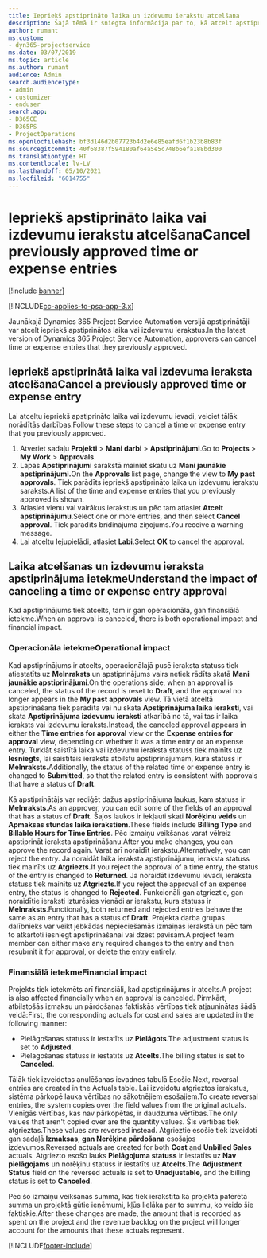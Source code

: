 ```yaml
---
title: Iepriekš apstiprināto laika un izdevumu ierakstu atcelšana
description: Šajā tēmā ir sniegta informācija par to, kā atcelt apstiprinātu projekta laiku un izmaksu darbību.
author: rumant
ms.custom:
- dyn365-projectservice
ms.date: 03/07/2019
ms.topic: article
ms.author: rumant
audience: Admin
search.audienceType:
- admin
- customizer
- enduser
search.app:
- D365CE
- D365PS
- ProjectOperations
ms.openlocfilehash: bf3d146d2b07723b4d2e6e85eafd6f1b23b8b83f
ms.sourcegitcommit: 40f68387f594180af64a5e5c748b6efa188bd300
ms.translationtype: HT
ms.contentlocale: lv-LV
ms.lasthandoff: 05/10/2021
ms.locfileid: "6014755"
---
```

# <a name="cancel-previously-approved-time-or-expense-entries"></a><span data-ttu-id="cb0be-103">Iepriekš apstiprināto laika vai izdevumu ierakstu atcelšana</span><span class="sxs-lookup"><span data-stu-id="cb0be-103">Cancel previously approved time or expense entries</span></span>

[!include [banner](../includes/psa-now-project-operations.md)]

[!INCLUDE[cc-applies-to-psa-app-3.x](../includes/cc-applies-to-psa-app-3x.md)]

<span data-ttu-id="cb0be-104">Jaunākajā Dynamics 365 Project Service Automation versijā apstiprinātāji var atcelt iepriekš apstiprinātos laika vai izdevumu ierakstus.</span><span class="sxs-lookup"><span data-stu-id="cb0be-104">In the latest version of Dynamics 365 Project Service Automation, approvers can cancel time or expense entries that they previously approved.</span></span>

## <a name="cancel-a-previously-approved-time-or-expense-entry"></a><span data-ttu-id="cb0be-105">Iepriekš apstiprinātā laika vai izdevuma ieraksta atcelšana</span><span class="sxs-lookup"><span data-stu-id="cb0be-105">Cancel a previously approved time or expense entry</span></span>

<span data-ttu-id="cb0be-106">Lai atceltu iepriekš apstiprināto laika vai izdevumu ievadi, veiciet tālāk norādītās darbības.</span><span class="sxs-lookup"><span data-stu-id="cb0be-106">Follow these steps to cancel a time or expense entry that you previously approved.</span></span>

1. <span data-ttu-id="cb0be-107">Atveriet sadaļu **Projekti** \> **Mani darbi** \> **Apstiprinājumi**.</span><span class="sxs-lookup"><span data-stu-id="cb0be-107">Go to **Projects** \> **My Work** \> **Approvals**.</span></span>
2. <span data-ttu-id="cb0be-108">Lapas **Apstiprinājumi** sarakstā mainiet skatu uz **Mani jaunākie apstiprinājumi.**</span><span class="sxs-lookup"><span data-stu-id="cb0be-108">On the **Approvals** list page, change the view to **My past approvals**.</span></span> <span data-ttu-id="cb0be-109">Tiek parādīts iepriekš apstiprināto laika un izdevumu ierakstu saraksts.</span><span class="sxs-lookup"><span data-stu-id="cb0be-109">A list of the time and expense entries that you previously approved is shown.</span></span>
3. <span data-ttu-id="cb0be-110">Atlasiet vienu vai vairākus ierakstus un pēc tam atlasiet **Atcelt apstiprinājumu**.</span><span class="sxs-lookup"><span data-stu-id="cb0be-110">Select one or more entries, and then select **Cancel approval**.</span></span> <span data-ttu-id="cb0be-111">Tiek parādīts brīdinājuma ziņojums.</span><span class="sxs-lookup"><span data-stu-id="cb0be-111">You receive a warning message.</span></span>
4. <span data-ttu-id="cb0be-112">Lai atceltu lejupielādi, atlasiet **Labi**.</span><span class="sxs-lookup"><span data-stu-id="cb0be-112">Select **OK** to cancel the approval.</span></span>

## <a name="understand-the-impact-of-canceling-a-time-or-expense-entry-approval"></a><span data-ttu-id="cb0be-113">Laika atcelšanas un izdevumu ieraksta apstiprinājuma ietekme</span><span class="sxs-lookup"><span data-stu-id="cb0be-113">Understand the impact of canceling a time or expense entry approval</span></span>

<span data-ttu-id="cb0be-114">Kad apstiprinājums tiek atcelts, tam ir gan operacionāla, gan finansiālā ietekme.</span><span class="sxs-lookup"><span data-stu-id="cb0be-114">When an approval is canceled, there is both operational impact and financial impact.</span></span>

### <a name="operational-impact"></a><span data-ttu-id="cb0be-115">Operacionāla ietekme</span><span class="sxs-lookup"><span data-stu-id="cb0be-115">Operational impact</span></span>

<span data-ttu-id="cb0be-116">Kad apstiprinājums ir atcelts, operacionālajā pusē ieraksta statuss tiek atiestatīts uz **Melnraksts** un apstiprinājums vairs netiek rādīts skatā **Mani jaunākie apstiprinājumi**.</span><span class="sxs-lookup"><span data-stu-id="cb0be-116">On the operations side, when an approval is canceled, the status of the record is reset to **Draft**, and the approval no longer appears in the **My past approvals** view.</span></span> <span data-ttu-id="cb0be-117">Tā vietā atceltā apstiprināšana tiek parādīta vai nu skata **Apstiprinājuma laika ieraksti**, vai skata **Apstiprinājuma izdevumu ieraksti** atkarībā no tā, vai tas ir laika ieraksts vai izdevumu ieraksts.</span><span class="sxs-lookup"><span data-stu-id="cb0be-117">Instead, the canceled approval appears in either the **Time entries for approval** view or the **Expense entries for approval** view, depending on whether it was a time entry or an expense entry.</span></span> <span data-ttu-id="cb0be-118">Turklāt saistītā laika vai izdevumu ieraksta statuss tiek mainīts uz **Iesniegts**, lai saistītais ieraksts atbilstu apstiprinājumam, kura statuss ir **Melnraksts.**</span><span class="sxs-lookup"><span data-stu-id="cb0be-118">Additionally, the status of the related time or expense entry is changed to **Submitted**, so that the related entry is consistent with approvals that have a status of **Draft**.</span></span>

<span data-ttu-id="cb0be-119">Kā apstiprinātājs var rediģēt dažus apstiprinājuma laukus, kam statuss ir **Melnraksts**.</span><span class="sxs-lookup"><span data-stu-id="cb0be-119">As an approver, you can edit some of the fields of an approval that has a status of **Draft**.</span></span> <span data-ttu-id="cb0be-120">Šajos laukos ir iekļauti skati **Norēķinu veids** un **Apmaksas stundas laika ierakstiem**.</span><span class="sxs-lookup"><span data-stu-id="cb0be-120">These fields include **Billing Type** and **Billable Hours for Time Entries**.</span></span> <span data-ttu-id="cb0be-121">Pēc izmaiņu veikšanas varat vēlreiz apstiprināt ieraksta apstiprināšanu.</span><span class="sxs-lookup"><span data-stu-id="cb0be-121">After you make changes, you can approve the record again.</span></span> <span data-ttu-id="cb0be-122">Varat arī noraidīt ierakstu.</span><span class="sxs-lookup"><span data-stu-id="cb0be-122">Alternatively, you can reject the entry.</span></span> <span data-ttu-id="cb0be-123">Ja noraidāt laika ieraksta apstiprinājumu, ieraksta statuss tiek mainīts uz **Atgriezts.**</span><span class="sxs-lookup"><span data-stu-id="cb0be-123">If you reject the approval of a time entry, the status of the entry is changed to **Returned**.</span></span> <span data-ttu-id="cb0be-124">Ja noraidāt izdevumu ievadi, ieraksta statuss tiek mainīts uz **Atgriezts**.</span><span class="sxs-lookup"><span data-stu-id="cb0be-124">If you reject the approval of an expense entry, the status is changed to **Rejected**.</span></span> <span data-ttu-id="cb0be-125">Funkcionāli gan atgrieztie, gan noraidītie ieraksti izturēsies vienādi ar ierakstu, kura statuss ir **Melnraksts**.</span><span class="sxs-lookup"><span data-stu-id="cb0be-125">Functionally, both returned and rejected entries behave the same as an entry that has a status of **Draft**.</span></span> <span data-ttu-id="cb0be-126">Projekta darba grupas dalībnieks var veikt jebkādas nepieciešamās izmaiņas ierakstā un pēc tam to atkārtoti iesniegt apstiprināšanai vai dzēst pavisam.</span><span class="sxs-lookup"><span data-stu-id="cb0be-126">A project team member can either make any required changes to the entry and then resubmit it for approval, or delete the entry entirely.</span></span>

### <a name="financial-impact"></a><span data-ttu-id="cb0be-127">Finansiālā ietekme</span><span class="sxs-lookup"><span data-stu-id="cb0be-127">Financial impact</span></span>

<span data-ttu-id="cb0be-128">Projekts tiek ietekmēts arī finansiāli, kad apstiprinājums ir atcelts.</span><span class="sxs-lookup"><span data-stu-id="cb0be-128">A project is also affected financially when an approval is canceled.</span></span> <span data-ttu-id="cb0be-129">Pirmkārt, atbilstošās izmaksu un pārdošanas faktiskās vērtības tiek atjauninātas šādā veidā:</span><span class="sxs-lookup"><span data-stu-id="cb0be-129">First, the corresponding actuals for cost and sales are updated in the following manner:</span></span>

- <span data-ttu-id="cb0be-130">Pielāgošanas statuss ir iestatīts uz **Pielāgots**.</span><span class="sxs-lookup"><span data-stu-id="cb0be-130">The adjustment status is set to **Adjusted**.</span></span>
- <span data-ttu-id="cb0be-131">Pielāgošanas statuss ir iestatīts uz **Atcelts**.</span><span class="sxs-lookup"><span data-stu-id="cb0be-131">The billing status is set to **Canceled**.</span></span>

<span data-ttu-id="cb0be-132">Tālāk tiek izveidotas anulēšanas ievadnes tabulā Esošie.</span><span class="sxs-lookup"><span data-stu-id="cb0be-132">Next, reversal entries are created in the Actuals table.</span></span> <span data-ttu-id="cb0be-133">Lai izveidotu atgrieztos ierakstus, sistēma pārkopē lauka vērtības no sākotnējiem esošajiem.</span><span class="sxs-lookup"><span data-stu-id="cb0be-133">To create reversal entries, the system copies over the field values from the original actuals.</span></span> <span data-ttu-id="cb0be-134">Vienīgās vērtības, kas nav pārkopētas, ir daudzuma vērtības.</span><span class="sxs-lookup"><span data-stu-id="cb0be-134">The only values that aren't copied over are the quantity values.</span></span> <span data-ttu-id="cb0be-135">Šīs vērtības tiek atgrieztas.</span><span class="sxs-lookup"><span data-stu-id="cb0be-135">These values are reversed instead.</span></span> <span data-ttu-id="cb0be-136">Atgrieztie esošie tiek izveidoti gan sadaļā **Izmaksas**, **gan Nerēķina pārdošana** esošajos izdevumos.</span><span class="sxs-lookup"><span data-stu-id="cb0be-136">Reversed actuals are created for both **Cost** and **Unbilled Sales** actuals.</span></span> <span data-ttu-id="cb0be-137">Atgriezto esošo lauks **Pielāgojuma statuss** ir iestatīts uz **Nav pielāgojams** un norēķinu statuss ir iestatīts uz **Atcelts**.</span><span class="sxs-lookup"><span data-stu-id="cb0be-137">The **Adjustment Status** field on the reversed actuals is set to **Unadjustable**, and the billing status is set to **Canceled**.</span></span>

<span data-ttu-id="cb0be-138">Pēc šo izmaiņu veikšanas summa, kas tiek ierakstīta kā projektā patērētā summa un projektā gūtie ieņēmumi, kļūs lielāka par to summu, ko veido šie faktiskie.</span><span class="sxs-lookup"><span data-stu-id="cb0be-138">After these changes are made, the amount that is recorded as spent on the project and the revenue backlog on the project will longer account for the amounts that these actuals represent.</span></span>


[!INCLUDE[footer-include](../includes/footer-banner.md)]